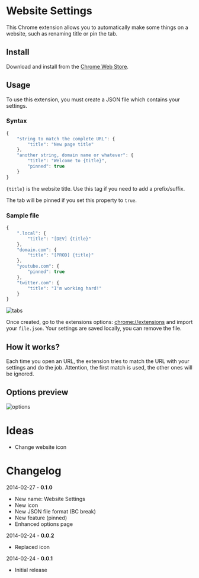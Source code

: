 # Website Settings

This Chrome extension allows you to automatically make some things on a website, such as renaming title or pin the tab.

## Install

Download and install from the [Chrome Web Store](https://chrome.google.com/webstore/detail/hcbgadmbdkiilgpifjgcakjehmafcjai/).

## Usage

To use this extension, you must create a JSON file which contains your settings.

### Syntax

```js
{
    "string to match the complete URL": {
        "title": "New page title"
    },
    "another string, domain name or whatever": {
        "title": "Welcome to {title}",
        "pinned": true
    }
}
```

```{title}``` is the website title. Use this tag if you need to add a prefix/suffix.

The tab will be pinned if you set this property to ```true```.

### Sample file

```js
{
    ".local": {
        "title": "[DEV] {title}"
    },
    "domain.com": {
        "title": "[PROD] {title}"
    },
    "youtube.com": {
        "pinned": true
    },
    "twitter.com": {
        "title": "I'm working hard!"
    }
}
```

<img src="https://raw.github.com/sylouuu/website-settings/master/img/screenshots/tabs.png" alt="tabs">

Once created, go to the extensions options: [chrome://extensions](chrome://extensions) and import your ```file.json```. Your settings are saved locally, you can remove the file.

## How it works?

Each time you open an URL, the extension tries to match the URL with your settings and do the job.
Attention, the first match is used, the other ones will be ignored.

## Options preview

<img src="https://raw.github.com/sylouuu/website-settings/master/img/screenshots/options.png" alt="options">

# Ideas

* Change website icon

# Changelog

2014-02-27 - **0.1.0**

* New name: Website Settings
* New icon
* New JSON file format (BC break)
* New feature (pinned)
* Enhanced options page

2014-02-24 - **0.0.2**

* Replaced icon

2014-02-24 - **0.0.1**

* Initial release
